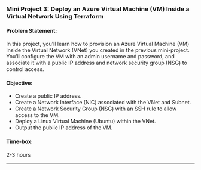 ### Mini Project 3: Deploy an Azure Virtual Machine (VM) Inside a Virtual Network Using Terraform

#### **Problem Statement:**
In this project, you’ll learn how to provision an Azure Virtual Machine (VM) inside the Virtual Network (VNet) you created in the previous mini-project. You’ll configure the VM with an admin username and password, and associate it with a public IP address and network security group (NSG) to control access.

#### **Objective:**
- Create a public IP address.
- Create a Network Interface (NIC) associated with the VNet and Subnet.
- Create a Network Security Group (NSG) with an SSH rule to allow access to the VM.
- Deploy a Linux Virtual Machine (Ubuntu) within the VNet.
- Output the public IP address of the VM.

#### **Time-box:**
2-3 hours

---
